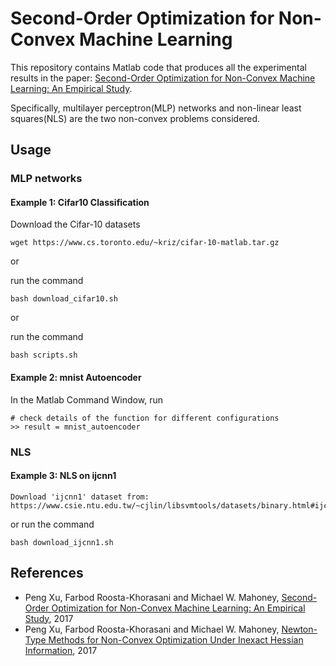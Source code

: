 # Second-Order Optimization for Non-Convex Machine Learning

This repository contains Matlab code that produces all the experimental results in the paper: [Second-Order Optimization for Non-Convex Machine Learning: An Empirical Study](https://arxiv.org/abs/1708.07827).

Specifically, multilayer perceptron(MLP) networks and non-linear least squares(NLS) are the two non-convex problems considered.

## Usage

### MLP networks

#### Example 1: Cifar10 Classification
Download the Cifar-10 datasets
```
wget https://www.cs.toronto.edu/~kriz/cifar-10-matlab.tar.gz
```
or

run the command
```
bash download_cifar10.sh
```
or

run the command
```
bash scripts.sh
```
#### Example 2: mnist Autoencoder
In the Matlab Command Window, run

```
# check details of the function for different configurations
>> result = mnist_autoencoder
```

### NLS

#### Example 3: NLS on ijcnn1
```
Download 'ijcnn1' dataset from: https://www.csie.ntu.edu.tw/~cjlin/libsvmtools/datasets/binary.html#ijcnn1
```
or run the command
```
bash download_ijcnn1.sh
```



## References
- Peng Xu, Farbod Roosta-Khorasani and Michael W. Mahoney, [Second-Order Optimization for Non-Convex Machine Learning: An Empirical Study](https://arxiv.org/abs/1708.07827), 2017
- Peng Xu, Farbod Roosta-Khorasani and Michael W. Mahoney, [Newton-Type Methods for Non-Convex Optimization Under Inexact Hessian Information](https://arxiv.org/abs/1708.07164), 2017

